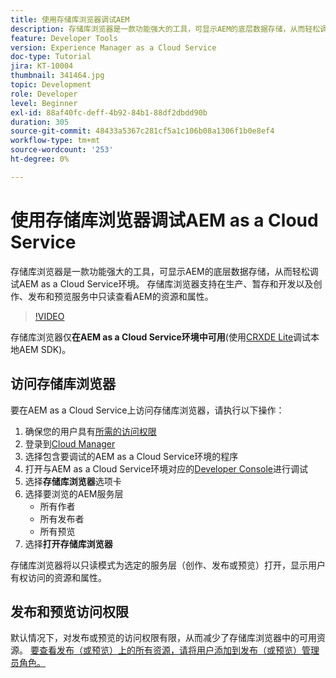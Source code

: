 ```yaml
---
title: 使用存储库浏览器调试AEM
description: 存储库浏览器是一款功能强大的工具，可显示AEM的底层数据存储，从而轻松调试AEM as a Cloud Service环境。
feature: Developer Tools
version: Experience Manager as a Cloud Service
doc-type: Tutorial
jira: KT-10004
thumbnail: 341464.jpg
topic: Development
role: Developer
level: Beginner
exl-id: 88af40fc-deff-4b92-84b1-88df2dbdd90b
duration: 305
source-git-commit: 48433a5367c281cf5a1c106b08a1306f1b0e8ef4
workflow-type: tm+mt
source-wordcount: '253'
ht-degree: 0%

---
```


# 使用存储库浏览器调试AEM as a Cloud Service

存储库浏览器是一款功能强大的工具，可显示AEM的底层数据存储，从而轻松调试AEM as a Cloud Service环境。 存储库浏览器支持在生产、暂存和开发以及创作、发布和预览服务中只读查看AEM的资源和属性。

>[!VIDEO](https://video.tv.adobe.com/v/3447064?quality=12&learn=on&captions=chi_hans)

存储库浏览器仅&#x200B;__在AEM as a Cloud Service环境中可用__(使用[CRXDE Lite](../aem-sdk-local-quickstart/other-tools.md#crxde-lite)调试本地AEM SDK)。

## 访问存储库浏览器

要在AEM as a Cloud Service上访问存储库浏览器，请执行以下操作：

1. 确保您的用户具有[所需的访问权限](https://experienceleague.adobe.com/docs/experience-manager-cloud-service/content/implementing/developer-tools/repository-browser.html?lang=zh-Hans#access-prerequisites)
1. 登录到[Cloud Manager](https://my.cloudmanager.adobe.com)
1. 选择包含要调试的AEM as a Cloud Service环境的程序
1. 打开与AEM as a Cloud Service环境对应的[Developer Console](./developer-console.md)进行调试
1. 选择&#x200B;__存储库浏览器__&#x200B;选项卡
1. 选择要浏览的AEM服务层
   + 所有作者
   + 所有发布者
   + 所有预览
1. 选择&#x200B;__打开存储库浏览器__

存储库浏览器将以只读模式为选定的服务层（创作、发布或预览）打开，显示用户有权访问的资源和属性。

## 发布和预览访问权限

默认情况下，对发布或预览的访问权限有限，从而减少了存储库浏览器中的可用资源。 [要查看发布（或预览）上的所有资源，请将用户添加到发布（或预览）管理员角色。](https://experienceleague.adobe.com/docs/experience-manager-cloud-service/content/implementing/developer-tools/repository-browser.html?lang=zh-Hans#navigate-the-hierarchy)
